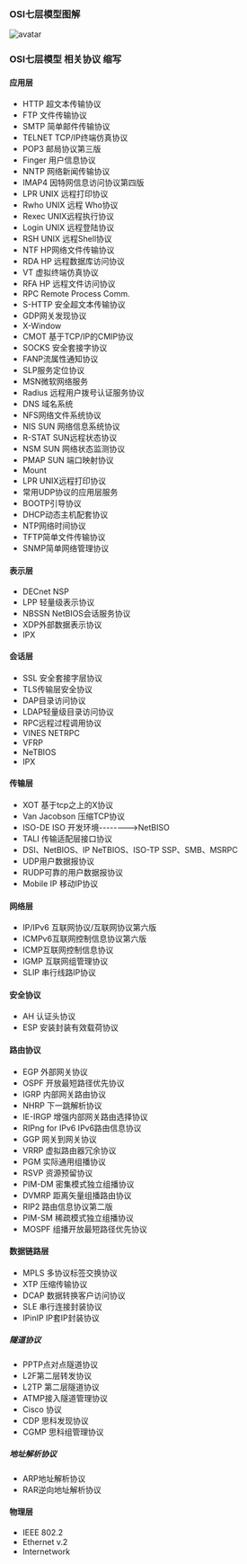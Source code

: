 ### OSI七层模型图解


![avatar](/src/static/img/OSI.jpg)


### OSI七层模型 相关协议 缩写


#### 应用层
* HTTP 超文本传输协议
* FTP 文件传输协议
* SMTP 简单邮件传输协议
* TELNET TCP/IP终端仿真协议
* POP3 邮局协议第三版
* Finger 用户信息协议
* NNTP 网络新闻传输协议
* IMAP4 因特网信息访问协议第四版
* LPR UNIX 远程打印协议
* Rwho UNIX 远程 Who协议
* Rexec UNIX远程执行协议
* Login UNIX 远程登陆协议
* RSH UNIX 远程Shell协议
* NTF HP网络文件传输协议
* RDA HP 远程数据库访问协议
* VT 虚拟终端仿真协议
* RFA HP 远程文件访问协议
* RPC Remote Process Comm.
* S-HTTP 安全超文本传输协议
* GDP网关发现协议
* X-Window
* CMOT 基于TCP/IP的CMIP协议
* SOCKS 安全套接字协议
* FANP流属性通知协议
* SLP服务定位协议
* MSN微软网络服务
* Radius 远程用户拨号认证服务协议
* DNS 域名系统
* NFS网络文件系统协议
* NIS SUN 网络信息系统协议
* R-STAT SUN远程状态协议
* NSM SUN 网络状态监测协议
* PMAP SUN 端口映射协议
* Mount
* LPR UNIX远程打印协议
* 常用UDP协议的应用层服务
* BOOTP引导协议
* DHCP动态主机配套协议
* NTP网络时间协议
* TFTP简单文件传输协议
* SNMP简单网络管理协议


#### 表示层
* DECnet NSP
* LPP 轻量级表示协议
* NBSSN NetBIOS会话服务协议
* XDP外部数据表示协议
* IPX


#### 会话层
* SSL 安全套接字层协议
* TLS传输层安全协议
* DAP目录访问协议
* LDAP轻量级目录访问协议
* RPC远程过程调用协议
* VINES NETRPC
* VFRP
* NeTBIOS
* IPX

#### 传输层
* XOT 基于tcp之上的X协议
* Van Jacobson 压缩TCP协议
* ISO-DE ISO 开发环境-------->NetBISO
* TALI 传输适配层接口协议
* DSI、NetBIOS、IP NeTBIOS、ISO-TP SSP、SMB、MSRPC
* UDP用户数据报协议
* RUDP可靠的用户数据报协议
* Mobile IP 移动IP协议


#### 网络层
* IP/IPv6 互联网协议/互联网协议第六版
* ICMPv6互联网控制信息协议第六版
* ICMP互联网控制信息协议
* IGMP 互联网组管理协议
* SLIP 串行线路IP协议


#### 安全协议
* AH 认证头协议
* ESP 安装封装有效载荷协议


#### 路由协议
* EGP 外部网关协议
* OSPF 开放最短路径优先协议
* IGRP 内部网关路由协议
* NHRP 下一跳解析协议
* IE-IRGP 增强内部网关路由选择协议
* RIPng for IPv6 IPv6路由信息协议
* GGP 网关到网关协议
* VRRP 虚拟路由器冗余协议
* PGM 实际通用组播协议
* RSVP 资源预留协议
* PIM-DM 密集模式独立组播协议
* DVMRP 距离矢量组播路由协议
* RIP2 路由信息协议第二版
* PIM-SM 稀疏模式独立组播协议
* MOSPF 组播开放最短路径优先协议


#### 数据链路层
* MPLS 多协议标签交换协议
* XTP 压缩传输协议
* DCAP 数据转换客户访问协议
* SLE 串行连接封装协议
* IPinIP IP套IP封装协议
##### 隧道协议
* PPTP点对点隧道协议
* L2F第二层转发协议
* L2TP 第二层隧道协议
* ATMP接入隧道管理协议
* Cisco 协议
* CDP 思科发现协议
* CGMP 思科组管理协议
##### 地址解析协议
* ARP地址解析协议
* RAR逆向地址解析协议


#### 物理层
* IEEE 802.2
* Ethernet v.2
* Internetwork